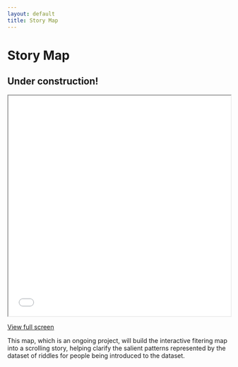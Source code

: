```yaml
---
layout: default
title: Story Map
---
```

# Story Map
## Under construction!

<iframe src="visualizations/story.html"
        width="100%" height="500px">
</iframe>
<p><a href="visualizations/story" target="_blank">View full screen</a></p>

This map, which is an ongoing project, will build the interactive fitering map into a scrolling story, helping clarify the salient patterns represented by the dataset of riddles for people being introduced to the dataset.